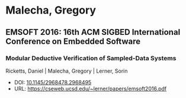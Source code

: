 # Malecha, Gregory

## EMSOFT 2016: 16th ACM SIGBED International Conference on Embedded Software

### Modular Deductive Verification of Sampled-Data Systems
Ricketts, Daniel | Malecha, Gregory | Lerner, Sorin
* DOI: [10.1145/2968478.2968495](https://doi.org/10.1145/2968478.2968495)
* URL: <https://cseweb.ucsd.edu/~lerner/papers/emsoft2016.pdf>

